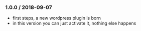 ### 1.0.0 / 2018-09-07
* first steps, a new wordpress plugin is born
* in this version you can just activate it, nothing else happens